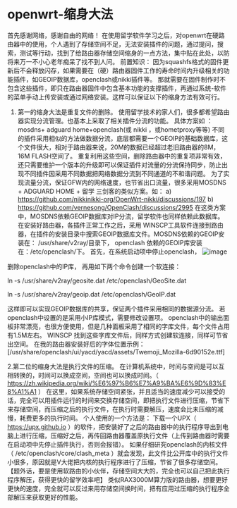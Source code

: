 # openwrt-缩身大法
首先感谢网络，感谢自由的网络！
在使用留学软件学习之后，对openwrt在硬路由器中的使用，个人遇到了存储空间不足，无法安装插件的问题，通过提问，搜索，测试等行动，找到了给路由器存储空间缩身的一点方法，集中贴在此处，以防将来万一不小心老年痴呆了找不到人问。
 前置知识： 因为squashfs格式的固件更新后不会释放闪存，如果需要在（硬）路由器固件工作的寿命时间内升级相关的功能插件，如GEOIP数据库，openclash或nikki插件等。  那就需要在固件制作时不包含这些插件，即只在路由器固件中包含基本功能的支撑插件，再通过系统-软件的菜单手动上传安装或通过网络安装。这样可以保证以下的缩身方法有效可行。  
1. 第一的缩身大法是重复文件的删除。
使用留学技术的家人们，很多都希望路由器实现分流管理。也基本上采取了相关插件分流的功能。 具体方案如 ： mosdns+ adguard home+openclash(或 nikki ，或hometproxy等等)
不同的插件采用相似的方法做数据分流，底层都需要一个GEOIP的基础数据库，这个文件很大，相对于路由器来说，20M的数据已经超过老旧路由器的8M，16M FLASH空间了。 重复利用这些空间，删除路由器中的重复项非常有效，还只需要维护一个版本的升级即可以保证插件对流量的分流保持同步，防止出现不同插件因采用不同数据把网络数据分流到不同通道的不和谐问题。
为了实现流量分流，保证GFW内的网络速度，也节省出口流量，很多采用MOSDNS + ADGUARD HOME + 留学 三剑客的类似方案。如：
 a) https://github.com/nikkinikki-org/OpenWrt-nikki/discussions/197
 b) https://github.com/vernesong/OpenClash/discussions/2995
在这类方案中，MOSDNS依赖GEOIP数据库对IP分流，留学软件也同样依赖此数据库。 在安装好路由器，各插件正常工作之后，采用 WINSCP工具软件连接到路由器，在插件的安装目录中搜索GEOIP数据库文件。MOSDNS依赖的GEOIP安装在：  /usr/share/v2ray/目录下，  openclash 依赖的GEOIP库安装在：/etc/openclash/下。 
 首先，在系统启动项中停止openclash，
![image](https://github.com/user-attachments/assets/16cc878c-627c-4c2b-a5c6-cd1381610a85)

删除openclash中的IP库， 再用如下两个命令创建一个软连接：

ln -s /usr/share/v2ray/geosite.dat    /etc/openclash/GeoSite.dat

ln -s /usr/share/v2ray/geoip.dat      /etc/openclash/GeoIP.dat

这样即可以实现GEOIP数据库的共享，保证两个插件采用相同的数据源分流。 若openclash中设置的是采用小IP库模式，需要修改设置项。
openclash中的输出面板非常漂亮，也很方便使用，但是几种面板采用了相同的字库文件，每个文件占用有1.5M左右。  WINSCP 找到这些字库文件后，同样方式创建软连接，同样可节省出空间。
在我的路由器安装好后的字体位置示例： [/usr/share/openclash/ui/yacd/yacd/assets/Twemoji_Mozilla-6d90152e.ttf]

2.第二位的缩身大法是执行文件的压缩。 
在计算机系统中，时间与空间是可以互相转换的，时间可以换成空间，空间也可以换成时间。（ https://zh.wikipedia.org/wiki/%E6%97%B6%E7%A9%BA%E6%9D%83%E8%A1%A1 ） 在这里，如果系统存储空间紧张，并且适当的速度减少可以接受的话，完全可以用插件运行的时间来交换存储空间，即把执行文件进行压缩，节省下来存储空间，而压缩之后的执行文件，在执行时需要解压，速度会比未压缩的减慢，耗费更多的执行时间。 
个人使用的一个方法是： 下载一个UPX（ https://upx.github.io ）的软件，把安装好了之后的路由器中的执行程序导出到电脑上进行压缩，压缩好之后，再传回路由器覆盖原执行文件（上传到路由器时需要在启动项中先停止插件执行，否则会报错）。  如果仔细研究openclash的内核文件（ /etc/openclash/core/clash_meta ）就会发现，此文件比公开库中的执行文件小很多，原因就是V大佬把内核的执行程序进行了压缩，节省了很多存储空间。【题外话，要是使用软路由的小伙伴，存储空间大大的，完全也可以自己把此执行程序解压，获得更快的留学效率吧】
类似RAX3000M算力版的路由器，想要更好更快的速度，完全就可以反过来用存储空间换时间，把有应用过压缩的执行程序全部解压来获取更好的性能。
